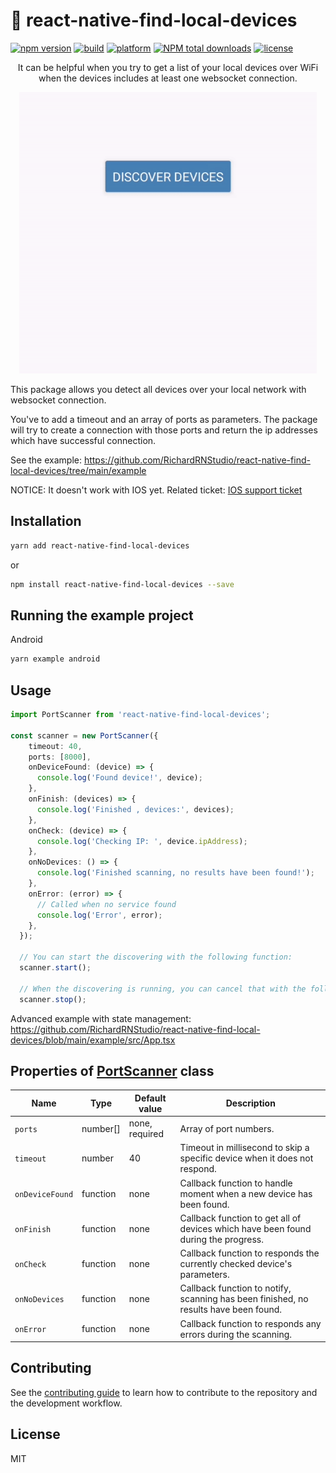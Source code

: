 <h1>🚀 react-native-find-local-devices</h1>

[![npm version](https://img.shields.io/npm/v/react-native-find-local-devices.svg)](https://www.npmjs.com/package/react-native-find-local-devices)
[![build](https://github.com/RichardRNStudio/react-native-find-local-devices/actions/workflows/build-app.yml/badge.svg?branch=main)](https://github.com/RichardRNStudio/react-native-find-local-devices/actions/workflows/build-app.yml)
[![platform](https://img.shields.io/badge/platform-Android-yellow)](https://github.com/RichardRNStudio/react-native-find-local-devices)
[![NPM total downloads](https://img.shields.io/npm/d18m/react-native-find-local-devices.svg?style=flat)](https://npmcharts.com/compare/react-native-find-local-devices?minimal=true)
[![license](https://img.shields.io/badge/license-MIT-green)](https://github.com/RichardRNStudio/react-native-find-local-devices/blob/main/LICENSE)


<p align="center">
  It can be helpful when you try to get a list of your local devices over WiFi when the devices includes at least one websocket connection.
</p>
<p align="center">
  <a href="https://github.com/RichardRNStudio/react-native-find-local-devices/">
    <img src="https://github.com/RichardRNStudio/react-native-find-local-devices/blob/main/docs/android-example.gif?raw=true" height="450"/>
  </a>
</p>

<p>This package allows you detect all devices over your local network with websocket connection.</p>
<p>You've to add a timeout and an array of ports as parameters. The package will try to create a connection with those ports and return the ip addresses which have successful connection.</p>
<p>See the example: <a href="https://github.com/RichardRNStudio/react-native-find-local-devices/tree/main/example">https://github.com/RichardRNStudio/react-native-find-local-devices/tree/main/example</a></p>
<p>NOTICE: It doesn't work with IOS yet. Related ticket: <a href="https://github.com/RichardRNStudio/react-native-find-local-devices/issues/2">IOS support ticket</a></p>

<h2>Installation</h2>

```sh
yarn add react-native-find-local-devices
```

or

```sh
npm install react-native-find-local-devices --save
```


<h2>Running the example project</h2>

Android
```sh
yarn example android
```

<h2>Usage</h2>

```ts
import PortScanner from 'react-native-find-local-devices';

const scanner = new PortScanner({
    timeout: 40,
    ports: [8000],
    onDeviceFound: (device) => {
      console.log('Found device!', device);
    },
    onFinish: (devices) => {
      console.log('Finished , devices:', devices);
    },
    onCheck: (device) => {
      console.log('Checking IP: ', device.ipAddress);
    },
    onNoDevices: () => {
      console.log('Finished scanning, no results have been found!');
    },
    onError: (error) => {
      // Called when no service found
      console.log('Error', error);
    },
  });

  // You can start the discovering with the following function:
  scanner.start();

  // When the discovering is running, you can cancel that with the following function:
  scanner.stop();

```

Advanced example with state management: https://github.com/RichardRNStudio/react-native-find-local-devices/blob/main/example/src/App.tsx

<h2>Properties of <a href="https://github.com/RichardRNStudio/react-native-find-local-devices/blob/main/src/interfaces/IPortScanner.interface.tsx">PortScanner</a> class</h2>

| Name                         | Type     | Default value                         | Description                                                                                  |
| ---------------------------- | -------- | ------------------------------------- | -------------------------------------------------------------------------------------------- |
| `ports`                      | number[] | none, required                        | Array of port numbers.                                                                       |
| `timeout`                    | number   | 40                                    | Timeout in millisecond to skip a specific device when it does not respond.                  |
| `onDeviceFound`              | function | none                                  | Callback function to handle moment when a new device has been found.                         |
| `onFinish`                   | function | none                                  | Callback function to get all of devices which have been found during the progress.                                   |
| `onCheck`                    | function | none                                  | Callback function to responds the currently checked device's parameters.                     |
| `onNoDevices`                | function | none                                  | Callback function to notify, scanning has been finished, no results have been found.              |
| `onError`                    | function | none                                  | Callback function to responds any errors during the scanning.                                |

<h2>Contributing</h2>

See the [contributing guide](CONTRIBUTING.md) to learn how to contribute to the repository and the development workflow.

<h2>License</h2>

MIT

